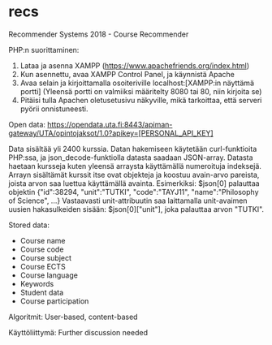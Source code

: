 # recs

Recommender Systems 2018 - Course Recommender

PHP:n suorittaminen:
1. Lataa ja asenna XAMPP (https://www.apachefriends.org/index.html)
2. Kun asennettu, avaa XAMPP Control Panel, ja käynnistä Apache
3. Avaa selain ja kirjoittamalla osoiteriville localhost:[XAMPP:in näyttämä portti] (Yleensä portti on valmiiksi määritelty 8080 tai 80, niin kirjoita se)
4. Pitäisi tulla Apachen oletusetusivu näkyville, mikä tarkoittaa, että serveri pyörii onnistuneesti.

Open data:
https://opendata.uta.fi:8443/apiman-gateway/UTA/opintojaksot/1.0?apikey=[PERSONAL_API_KEY]

Data sisältää yli 2400 kurssia. Datan hakemiseen käytetään curl-funktioita PHP:ssa, ja json_decode-funktiolla datasta saadaan JSON-array. Datasta haetaan kursseja kuten yleensä arraysta käyttämällä numeroituja indeksejä. Arrayn sisältämät kurssit itse ovat objekteja ja koostuu avain-arvo pareista, joista arvon saa luettua käyttämällä avainta.
Esimerkiksi: $json[0] palauttaa objektin 
{"id":38294,
"unit":"TUTKI",
"code":"TAYJ11",
"name":"Philosophy of Science",
...}
Vastaavasti unit-attribuutin saa laittamalla unit-avaimen uusien hakasulkeiden sisään: $json[0]["unit"], joka palauttaa arvon "TUTKI".

Stored data:

* Course name
* Course code
* Course subject
* Course ECTS
* Course language
* Keywords
* Student data
* Course participation

Algoritmit:
User-based, content-based

Käyttöliittymä:
Further discussion needed
